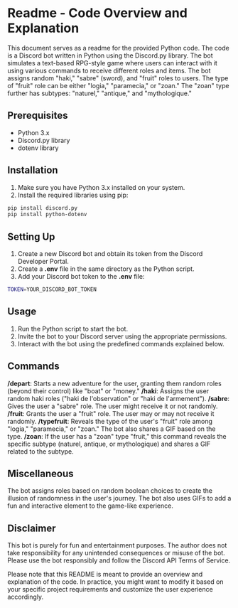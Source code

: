 # Readme - Code Overview and Explanation

This document serves as a readme for the provided Python code. The code is a Discord bot written in Python using the Discord.py library. The bot simulates a text-based RPG-style game where users can interact with it using various commands to receive different roles and items. The bot assigns random "haki," "sabre" (sword), and "fruit" roles to users. The type of "fruit" role can be either "logia," "paramecia," or "zoan." The "zoan" type further has subtypes: "naturel," "antique," and "mythologique."

## Prerequisites

- Python 3.x
- Discord.py library
- dotenv library

## Installation

1. Make sure you have Python 3.x installed on your system.
2. Install the required libraries using pip:

```bash
pip install discord.py
pip install python-dotenv
```
## Setting Up
1. Create a new Discord bot and obtain its token from the Discord Developer Portal.
2. Create a **.env** file in the same directory as the Python script.
3. Add your Discord bot token to the **.env** file:
```bash
TOKEN=YOUR_DISCORD_BOT_TOKEN
```

## Usage
1. Run the Python script to start the bot.
2. Invite the bot to your Discord server using the appropriate permissions.
3. Interact with the bot using the predefined commands explained below.

## Commands
**/depart**: Starts a new adventure for the user, granting them random roles (beyond their control) like "boat" or "money."
**/haki**: Assigns the user random haki roles ("haki de l'observation" or "haki de l'armement").
**/sabre**: Gives the user a "sabre" role. The user might receive it or not randomly.
**/fruit**: Grants the user a "fruit" role. The user may or may not receive it randomly.
**/typefruit**: Reveals the type of the user's "fruit" role among "logia," "paramecia," or "zoan." The bot also shares a GIF based on the type.
**/zoan**: If the user has a "zoan" type "fruit," this command reveals the specific subtype (naturel, antique, or mythologique) and shares a GIF related to the subtype.

## Miscellaneous
The bot assigns roles based on random boolean choices to create the illusion of randomness in the user's journey.
The bot also uses GIFs to add a fun and interactive element to the game-like experience.

## Disclaimer

This bot is purely for fun and entertainment purposes. The author does not take responsibility for any unintended consequences or misuse of the bot. Please use the bot responsibly and follow the Discord API Terms of Service.


Please note that this README is meant to provide an overview and explanation of the code. In practice, you might want to modify it based on your specific project requirements and customize the user experience accordingly.
